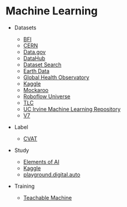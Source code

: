 # Machine Learning

- Datasets

  - [BFI](https://www.bfi.org.uk/industry-data-insights)
  - [CERN](https://opendata.cern.ch/)
  - [Data.gov](https://data.gov/)
  - [DataHub](https://datahub.io/collections)
  - [Dataset Search](https://datasetsearch.research.google.com/)
  - [Earth Data](https://www.earthdata.nasa.gov/)
  - [Global Health Observatory](https://apps.who.int/gho/data/node.home)
  - [Kaggle](https://www.kaggle.com/datasets)
  - [Mockaroo](https://www.mockaroo.com/)
  - [Roboflow Universe](https://universe.roboflow.com/)
  - [TLC](https://www.nyc.gov/site/tlc/about/tlc-trip-record-data.page)
  - [UC Irvine Machine Learning Repository](https://archive.ics.uci.edu/datasets)
  - [V7](https://www.v7labs.com/open-datasets)

- Label
  - [CVAT](https://www.cvat.ai/)
- Study
  - [Elements of AI](https://elementsofai.com/s)
  - [Kaggle](https://www.kaggle.com/)
  - [playground.digital.auto](https://digitalauto.netlify.app/)
- Training
  - [Teachable Machine](https://teachablemachine.withgoogle.com/)
